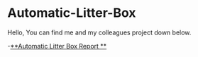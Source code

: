 # Automatic-Litter-Box
Hello,
You can find me and my colleagues project down below.



-[**Automatic Litter Box Report **](https://github.com/IsilEna/Automatic-Litter-Box/blob/main/AutomaticLitterBox.pdf)
